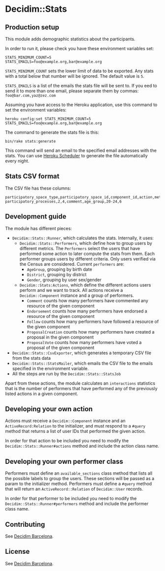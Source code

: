 # Decidim::Stats

## Production setup

This module adds demographic statistics about the participants.

In order to run it, please check you have these environment variables set:

```text
STATS_MINIMUM_COUNT=5
STATS_EMAILS=foo@example.org,bar@example.org
```

`STATS_MINIMUM_COUNT` sets the lower limit of data to be exported. Any stats with a total below that number will be ignored. The default value is `5`.

`STATS_EMAILS` is a list of the emails the stats file will be sent to. If you eed to send it to more than one email, please separate them by commas: `foo@bar.com,yaz@zez.com`

Assuming you have access to the Heroku application, use this command to set the environment variables:

```text
heroku config:set STATS_MINIMUM_COUNT=5 STATS_EMAILS=foo@example.org,bar@example.org
```

The command to generate the stats file is this:

```text
bin/rake stats:generate
```

This command will send an email to the specified email addresses with the stats. You can use [Heroku Scheduler](https://devcenter.heroku.com/articles/scheduler#scheduling-jobs) to generate the file automatically every night.

## Stats CSV format

The CSV file has these columns:

```text
participatory_space_type,participatory_space_id,component_id,action,metric_type,metric_name,total
participatory_processes,2,4,comment,age_group,20-24,6
```

## Development guide

The module has different pieces:

- `Decidim::Stats::Runner`, which calculates the stats. Internally, it uses:
  - `Decidim::Stats::Performers`, which define how to group users by different metrics. The `Performers` select the users that have performed some action to later compute the stats from them. Each performer groups users by different criteria. Only users verified via the Census are considered. Current `performers` are:
    - `AgeGroup`, grouping by birth date
    - `District`, grouping by district
    - `Gender`, grouping by user sex/gender
  - `Decidim::Stats:Actions`, which define the different actions users perform and we want to track. All actions receive a `Decidim::Component` instance and a group of performers.
    - `Comment` counts how many performers have commented any resource of the given component
    - `Endorsement` counts how many performers have endorsed a resource of the given component
    - `Follow` counts how many performers have followed a resource of the given component
    - `ProposalCreation` counts how many performers have created a proposal in the given component
    - `ProposalVote` counts how many performers have voted a proposal of the given component
- `Decidim::Stats::CsvExporter`, which generates a temporary CSV file from the stats data
- `Decidim::Stats::StatsMailer`, which emails the CSV file to the emails specified in the environment variable.
- All the steps are run by the `Decidim::Stats::StatsJob`

Apart from these actions, the module calculates an `interactions` statistics that is the number of performers that have performed any of the previously listed actions in a given component.

## Developing your own action

Actions must receive a `Decidim::Component` instance and an `ActiveRecord:Relation` to the initializer, and must respond to a `#query` method that returns a list of user IDs that performed the given action.

In order for that action to be included you need to modify the `Decidim::Stats::Runner#actions` method and include the action class name.

## Developing your own performer class

Performers must define an `available_sections` class method that lists all the possible labels to group the users. These sections will be passed as a param to the initializer method. Performers must define a `#query` method that will return an `ActiveRecord::Relation` of `Decidim::User` records.

In order for that performer to be included you need to modify the `Decidim::Stats::Runner#performers` method and include the performer class name.

## Contributing

See [Decidim
Barcelona](https://github.com/AjuntamentdeBarcelona/decidim-barcelona).

## License

See [Decidim
Barcelona](https://github.com/AjuntamentdeBarcelona/decidim-barcelona).
